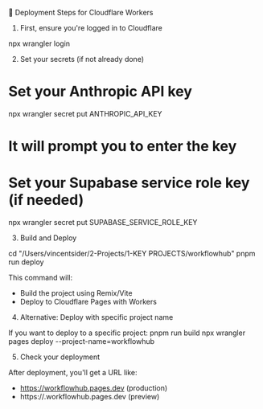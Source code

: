 🚀 Deployment Steps for Cloudflare Workers

  1. First, ensure you're logged in to Cloudflare

  npx wrangler login

  2. Set your secrets (if not already done)

  # Set your Anthropic API key
  npx wrangler secret put ANTHROPIC_API_KEY
  # It will prompt you to enter the key

  # Set your Supabase service role key (if needed)
  npx wrangler secret put SUPABASE_SERVICE_ROLE_KEY

  3. Build and Deploy

  cd "/Users/vincentsider/2-Projects/1-KEY PROJECTS/workflowhub"
  pnpm run deploy

  This command will:
  - Build the project using Remix/Vite
  - Deploy to Cloudflare Pages with Workers

  4. Alternative: Deploy with specific project name

  If you want to deploy to a specific project:
  pnpm run build
  npx wrangler pages deploy --project-name=workflowhub

  5. Check your deployment

  After deployment, you'll get a URL like:
  - https://workflowhub.pages.dev (production)
  - https://<hash>.workflowhub.pages.dev (preview)